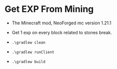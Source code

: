 # Get EXP From Mining
- The Minecraft mod, NeoForged mc version 1.21.1
- Get 1 exp on every block related to stones break.

- `.\gradlew clean`
- `.\gradlew runClient`
- `.\gradlew build`